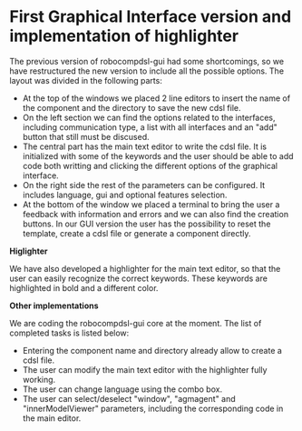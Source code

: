 # First Graphical Interface version and implementation of highlighter

The previous version of robocompdsl-gui had some shortcomings, so we have restructured the new version to include all the possible options. The layout was divided in the following parts:

- At the top of the windows we placed 2 line editors to insert the name of the component and the directory to save the new cdsl file.
- On the left section we can find the options related to the interfaces, including communication type, a list with all interfaces and an "add" button that still must be discused.
- The central part has the main text editor to write the cdsl file. It is initialized with some of the keywords and the user should be able to add code both writting and clicking the different options of the graphical interface.
- On the right side the rest of the parameters can be configured. It includes language, gui and optional features selection.
- At the bottom of the window we placed a terminal to bring the user a feedback with information and errors and we can also find the creation buttons. In our GUI version the user has the possibility to reset the template, create a cdsl file or generate a component directly.

**Higlighter**

We have also developed a highlighter for the main text editor, so that the user can easily recognize the correct keywords. These keywords are highlighted in bold and a different color.

**Other implementations**

We are coding the robocompdsl-gui core at the moment. The list of completed tasks is listed below:
- Entering the component name and directory already allow to create a cdsl file.
- The user can modify the main text editor with the highlighter fully working.
- The user can change language using the combo box.
- The user can select/deselect "window", "agmagent" and "innerModelViewer" parameters, including the corresponding code in the main editor.
